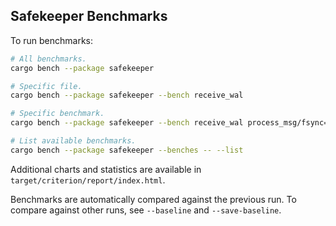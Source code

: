 ## Safekeeper Benchmarks

To run benchmarks:

```sh
# All benchmarks.
cargo bench --package safekeeper

# Specific file.
cargo bench --package safekeeper --bench receive_wal

# Specific benchmark.
cargo bench --package safekeeper --bench receive_wal process_msg/fsync=false

# List available benchmarks.
cargo bench --package safekeeper --benches -- --list
```

Additional charts and statistics are available in `target/criterion/report/index.html`.

Benchmarks are automatically compared against the previous run. To compare against other runs, see
`--baseline` and `--save-baseline`.